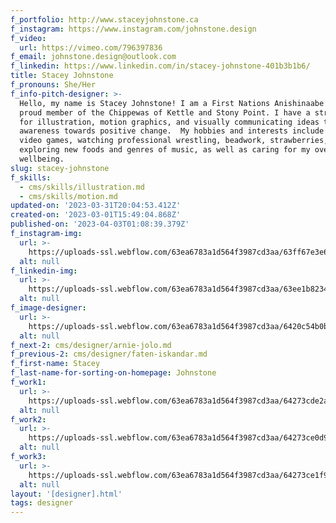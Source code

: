 ```yaml
---
f_portfolio: http://www.staceyjohnstone.ca
f_instagram: https://www.instagram.com/johnstone.design
f_video:
  url: https://vimeo.com/796397836
f_email: johnstone.design@outlook.com
f_linkedin: https://www.linkedin.com/in/stacey-johnstone-401b3b1b6/
title: Stacey Johnstone
f_pronouns: She/Her
f_info-pitch-designer: >-
  Hello, my name is Stacey Johnstone! I am a First Nations Anishinaabe kwe and a
  proud member of the Chippewas of Kettle and Stony Point. I have a strong love
  for illustration, motion graphics, and visually communicating ideas to raise
  awareness towards positive change.  My hobbies and interests include playing
  video games, watching professional wrestling, beadwork, strawberries,
  exploring new foods and genres of music, as well as caring for my overall
  wellbeing.
slug: stacey-johnstone
f_skills:
  - cms/skills/illustration.md
  - cms/skills/motion.md
updated-on: '2023-03-31T20:04:53.412Z'
created-on: '2023-03-01T15:49:04.868Z'
published-on: '2023-04-03T01:08:39.379Z'
f_instagram-img:
  url: >-
    https://uploads-ssl.webflow.com/63ea6783a1d564f3987cd3aa/63ff67e3e6a8a34fd0d96f39_insta%20(1).svg
  alt: null
f_linkedin-img:
  url: >-
    https://uploads-ssl.webflow.com/63ea6783a1d564f3987cd3aa/63ee1b823465de8414c4146a_linked-in-icon.svg
  alt: null
f_image-designer:
  url: >-
    https://uploads-ssl.webflow.com/63ea6783a1d564f3987cd3aa/6420c54b0bbd0a7de41617d1_stacey-johnstone-3.jpg
  alt: null
f_next-2: cms/designer/arnie-jolo.md
f_previous-2: cms/designer/faten-iskandar.md
f_first-name: Stacey
f_last-name-for-sorting-on-homepage: Johnstone
f_work1:
  url: >-
    https://uploads-ssl.webflow.com/63ea6783a1d564f3987cd3aa/64273cde2a7f28b17e43113b_stacey-johnstone-grad-show-work-img1.jpg
  alt: null
f_work2:
  url: >-
    https://uploads-ssl.webflow.com/63ea6783a1d564f3987cd3aa/64273ce0d9e8b28bf2601cd9_stacey-johnstone-grad-show-work-img2.jpg
  alt: null
f_work3:
  url: >-
    https://uploads-ssl.webflow.com/63ea6783a1d564f3987cd3aa/64273ce1f9d51a8dab73b094_stacey-johnstone-grad-show-work-img3.jpg
  alt: null
layout: '[designer].html'
tags: designer
---
```



